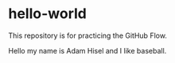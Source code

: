 # hello-world
This repository is for practicing the GitHub Flow.

Hello my name is Adam Hisel and I like baseball.
